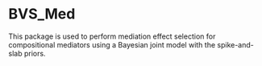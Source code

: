 # BVS_Med

This package is used to perform mediation effect selection for compositional mediators using a Bayesian joint model with the spike-and-slab priors.
